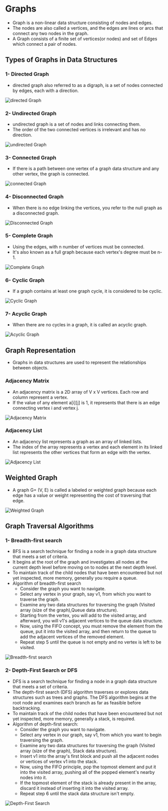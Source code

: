 # Graphs  
- Graph is a non-linear data structure consisting of nodes and edges.  
- The nodes are also called a vertices, and the edges are lines or arcs that connect any two nodes in the graph.  
- A Graph consists of a finite set of vertices(or nodes) and set of Edges which connect a pair of nodes.  
## Types of Graphs in Data Structures  
### 1- Directed Graph  
- directed graph also referred to as a digraph, is a set of nodes connected by edges, each with a direction.  

![directed Graph](images/directed-graph-in-data-structure.webp)

### 2- Undirected Graph  
- undirected graph is a set of nodes and links connecting them.  
- The order of the two connected vertices is irrelevant and has no direction.  

![undirected Graph](images/undirected-graph-in-data-structure.webp)

### 3- Connected Graph
- If there is a path between one vertex of a graph data structure and any other vertex, the graph is connected.  

![connected Graph](images/connected-graph-in-data-structure.webp)

### 4- Disconnected Graph
- When there is no edge linking the vertices, you refer to the null graph as a disconnected graph.  

![Disconnected Graph](images/diconnected-graph-in-data-structure.webp)  

### 5- Complete Graph  
- Using the edges, with n number of vertices must be connected.  
- It's also known as a full graph because each vertex's degree must be n-1. 

![Complete Graph](images/complete-graph-in-data-structure.webp)   

### 6- Cyclic Graph  
- If a graph contains at least one graph cycle, it is considered to be cyclic.  

![Cyclic Graph](images/cyclic-graph-in-data-structure.webp)  

### 7- Acyclic Graph  
- When there are no cycles in a graph, it is called an acyclic graph.  

![Acyclic Graph](images/acyclic-graph-in-data-structure.webp)

## Graph Representation  
- Graphs in data structures are used to represent the relationships between objects.  
### Adjacency Matrix  
- An adjacency matrix is a 2D array of V x V vertices. Each row and column represent a vertex.  
- If the value of any element a[i][j] is 1, it represents that there is an edge connecting vertex i and vertex j.  

![Adjacency Matrix](images/undirected-graph-representation-in-data-structure-NEW.webp)  

### Adjacency List
- An adjacency list represents a graph as an array of linked lists.
- The index of the array represents a vertex and each element in its linked list represents the other vertices that form an edge with the vertex.  

![Adjacency List](images/linked-list-adjancency-list-graph-represenatation-in-data-structure.webp)   

## Weighted Graph  
- A graph G= (V, E) is called a labeled or weighted graph because each edge has a value or weight representing the cost of traversing that edge.  

![Weighted Graph](images/weighted-graph-in-data-structure.webp)  

## Graph Traversal Algorithms  
### 1- Breadth-first search
- BFS is a search technique for finding a node in a graph data structure that meets a set of criteria.  
- It begins at the root of the graph and investigates all nodes at the current depth level before moving on to nodes at the next depth level.  
- To maintain track of the child nodes that have been encountered but not yet inspected, more memory, generally you require a queue.  
- Algorithm of breadth-first search  
   - Consider the graph you want to navigate.
   - Select any vertex in your graph, say v1, from which you want to traverse the graph.   
   - Examine any two data structures for traversing the graph (Visited array (size of the graph),Queue data structure).  
   - Starting from the vertex, you will add to the visited array, and afterward, you will v1's adjacent vertices to the queue data structure.  
   - Now, using the FIFO concept, you must remove the element from the queue, put it into the visited array, and then return to the queue to add the adjacent vertices of the removed element.  
   - Repeat step 5 until the queue is not empty and no vertex is left to be visited.  

![Breadth-first search](images/breadth-first-search-in-graph-data-structure.webp)

### 2- Depth-First Search or DFS  
- DFS is a search technique for finding a node in a graph data structure that meets a set of criteria.   
- The depth-first search (DFS) algorithm traverses or explores data structures such as trees and graphs. The DFS algorithm begins at the root node and examines each branch as far as feasible before backtracking.  
- To maintain track of the child nodes that have been encountered but not yet inspected, more memory, generally a stack, is required.  
- Algorithm of depth-first search:  
   - Consider the graph you want to navigate.  
   - Select any vertex in our graph, say v1, from which you want to begin traversing the graph.  
   - Examine any two data structures for traversing the graph (Visited array (size of the graph), Stack data structure).  
   - Insert v1 into the array's first block and push all the adjacent nodes or vertices of vertex v1 into the stack.  
   - Now, using the FIFO principle, pop the topmost element and put it into the visited array, pushing all of the popped element's nearby nodes into it.  
   - If the topmost element of the stack is already present in the array, discard it instead of inserting it into the visited array.  
   - Repeat step 6 until the stack data structure isn't empty.  

![Depth-First Search](images/depth-first-search-in-graph-data-structure.webp)

